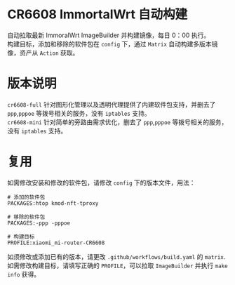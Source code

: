 # CR6608 ImmortalWrt 自动构建
自动拉取最新 ImmoralWrt ImageBuilder 并构建镜像，每日 0：00 执行。    
构建目标，添加和移除的软件包在 `config` 下，通过 `Matrix` 自动构建多版本镜像，资产从 `Action` 获取。    


# 版本说明
`cr6608-full` 针对图形化管理以及透明代理提供了内建软件包支持，并删去了 `ppp`,`pppoe` 等拨号相关的服务，没有 `iptables` 支持。    
`cr6608-mini` 针对简单的旁路由需求优化，删去了 `ppp`,`pppoe` 等拨号相关的服务，没有 `iptables` 支持。   


# 复用
如需修改安装和修改的软件包，请修改 `config` 下的版本文件，用法：    
```
# 添加的软件包
PACKAGES:htop kmod-nft-tproxy

# 移除的软件包
PACKAGES:-ppp -pppoe

# 构建目标
PROFILE:xiaomi_mi-router-CR6608
```

如须修改或添加已有的版本，请更改 `.github/workflows/build.yaml` 的 `matrix`.    
如需修改构建目标，请填写正确的 `PROFILE`，可以拉取 `ImageBuilder` 并执行 `make info` 获得。    

